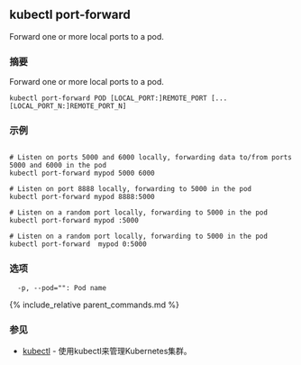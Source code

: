 ---
---

## kubectl port-forward

Forward one or more local ports to a pod.

### 摘要


Forward one or more local ports to a pod.

```
kubectl port-forward POD [LOCAL_PORT:]REMOTE_PORT [...[LOCAL_PORT_N:]REMOTE_PORT_N]
```

### 示例

```

# Listen on ports 5000 and 6000 locally, forwarding data to/from ports 5000 and 6000 in the pod
kubectl port-forward mypod 5000 6000

# Listen on port 8888 locally, forwarding to 5000 in the pod
kubectl port-forward mypod 8888:5000

# Listen on a random port locally, forwarding to 5000 in the pod
kubectl port-forward mypod :5000

# Listen on a random port locally, forwarding to 5000 in the pod
kubectl port-forward  mypod 0:5000
```

### 选项

```
  -p, --pod="": Pod name
```

{% include_relative parent_commands.md %}

### 参见

* [kubectl](kubectl.md)	 - 使用kubectl来管理Kubernetes集群。
